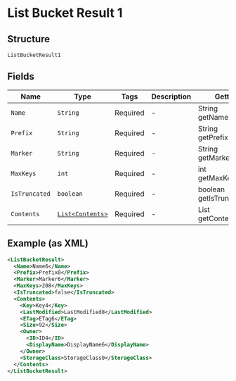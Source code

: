 
# List Bucket Result 1

## Structure

`ListBucketResult1`

## Fields

| Name | Type | Tags | Description | Getter | Setter |
|  --- | --- | --- | --- | --- | --- |
| `Name` | `String` | Required | - | String getName() | setName(String name) |
| `Prefix` | `String` | Required | - | String getPrefix() | setPrefix(String prefix) |
| `Marker` | `String` | Required | - | String getMarker() | setMarker(String marker) |
| `MaxKeys` | `int` | Required | - | int getMaxKeys() | setMaxKeys(int maxKeys) |
| `IsTruncated` | `boolean` | Required | - | boolean getIsTruncated() | setIsTruncated(boolean isTruncated) |
| `Contents` | [`List<Contents>`](../../doc/models/contents.md) | Required | - | List<Contents> getContents() | setContents(List<Contents> contents) |

## Example (as XML)

```xml
<ListBucketResult>
  <Name>Name6</Name>
  <Prefix>Prefix0</Prefix>
  <Marker>Marker6</Marker>
  <MaxKeys>208</MaxKeys>
  <IsTruncated>false</IsTruncated>
  <Contents>
    <Key>Key4</Key>
    <LastModified>LastModified8</LastModified>
    <ETag>ETag6</ETag>
    <Size>92</Size>
    <Owner>
      <ID>ID4</ID>
      <DisplayName>DisplayName6</DisplayName>
    </Owner>
    <StorageClass>StorageClass0</StorageClass>
  </Contents>
</ListBucketResult>
```

